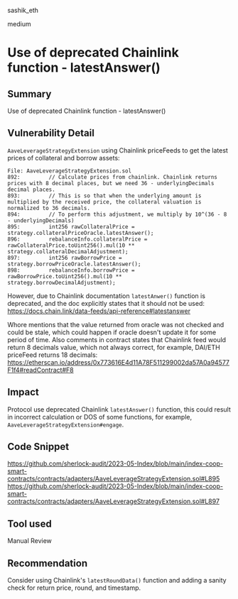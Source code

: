sashik_eth

medium

# Use of deprecated Chainlink function - latestAnswer()

## Summary

Use of deprecated Chainlink function - latestAnswer()

## Vulnerability Detail

`AaveLeverageStrategyExtension` using Chainlink priceFeeds to get the latest prices of collateral and borrow assets:

```solidity
File: AaveLeverageStrategyExtension.sol
892:         // Calculate prices from chainlink. Chainlink returns prices with 8 decimal places, but we need 36 - underlyingDecimals decimal places.
893:         // This is so that when the underlying amount is multiplied by the received price, the collateral valuation is normalized to 36 decimals. 
894:         // To perform this adjustment, we multiply by 10^(36 - 8 - underlyingDecimals)
895:         int256 rawCollateralPrice = strategy.collateralPriceOracle.latestAnswer();
896:         rebalanceInfo.collateralPrice = rawCollateralPrice.toUint256().mul(10 ** strategy.collateralDecimalAdjustment);
897:         int256 rawBorrowPrice = strategy.borrowPriceOracle.latestAnswer();
898:         rebalanceInfo.borrowPrice = rawBorrowPrice.toUint256().mul(10 ** strategy.borrowDecimalAdjustment);
```

However, due to Chainlink documentation `latestAnwer()` function is deprecated, and the doc explicitly states that it should not be used:
https://docs.chain.link/data-feeds/api-reference#latestanswer

Whore mentions that the value returned from oracle was not checked and could be stale, which could happen if oracle doesn't update it for some period of time. Also comments in contract states that Chainlink feed would return 8 decimals value, which not always correct, for example, DAI/ETH priceFeed returns 18 decimals:
https://etherscan.io/address/0x773616E4d11A78F511299002da57A0a94577F1f4#readContract#F8 

## Impact

Protocol use deprecated Chainlink `latestAnswer()` function, this could result in incorrect calculation or DOS of some functions, for example, `AaveLeverageStrategyExtension#engage`.

## Code Snippet
https://github.com/sherlock-audit/2023-05-Index/blob/main/index-coop-smart-contracts/contracts/adapters/AaveLeverageStrategyExtension.sol#L895
https://github.com/sherlock-audit/2023-05-Index/blob/main/index-coop-smart-contracts/contracts/adapters/AaveLeverageStrategyExtension.sol#L897


## Tool used

Manual Review

## Recommendation

Consider using Chainlink's `latestRoundData()` function and adding a sanity check for return price, round, and timestamp.
